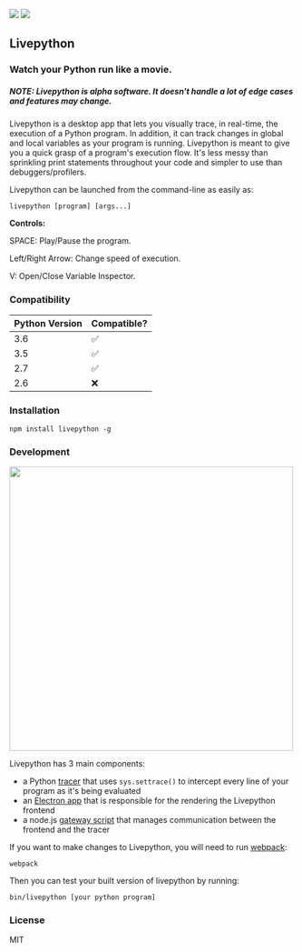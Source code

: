 ![](https://i.imgur.com/GM8vrCz.png)
![](https://i.imgur.com/36oEh3R.gif)

## Livepython 
### Watch your Python run like a movie.

##### NOTE: Livepython is alpha software. It doesn't handle a lot of edge cases and features may change.

Livepython is a desktop app that lets you visually trace, in real-time, the execution of a Python program. In addition, it can track changes in global and local variables as your program is running. Livepython is meant to give you a quick grasp of a program's execution flow. It's less messy than sprinkling print statements throughout your code and simpler to use than debuggers/profilers. 

Livepython can be launched from the command-line as easily as:

    livepython [program] [args...]

**Controls:**

SPACE: Play/Pause the program.

Left/Right Arrow: Change speed of execution.

V: Open/Close Variable Inspector.

### Compatibility

| **Python Version** | **Compatible?** |
|-----------|---------------|
| 3.6       | ✅             |
| 3.5       | ✅             |
| 2.7       | ✅             |
| 2.6       | ❌             |

### Installation

    npm install livepython -g

### Development

<img src="https://i.imgur.com/QWc7MLT.png" width=500></img>

Livepython has 3 main components: 

* a Python [tracer](https://github.com/agermanidis/livepython/blob/master/tracer.py) that uses `sys.settrace()` to intercept every line of your program as it's being evaluated
* an [Electron app](https://github.com/agermanidis/livepython/blob/master/main.js) that is responsible for the rendering the Livepython frontend
* a node.js [gateway script](https://github.com/agermanidis/livepython/blob/master/bin/livepython) that manages communication between the frontend and the tracer 

If you want to make changes to Livepython, you will need to run [webpack](https://webpack.js.org/):

    webpack

Then you can test your built version of livepython by running:

    bin/livepython [your python program]

### License

MIT
